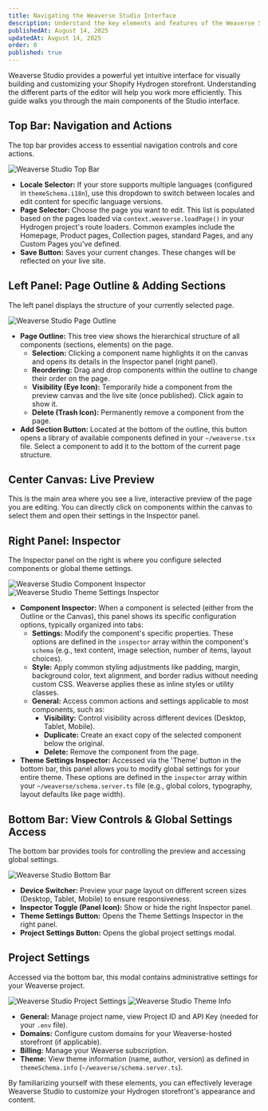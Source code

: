 ```yaml
---
title: Navigating the Weaverse Studio Interface
description: Understand the key elements and features of the Weaverse Studio editor to efficiently build pages and customize your Hydrogen storefront.
publishedAt: August 14, 2025
updatedAt: August 14, 2025
order: 0
published: true
---
```


Weaverse Studio provides a powerful yet intuitive interface for visually building and customizing your Shopify Hydrogen storefront. Understanding the different parts of the editor will help you work more efficiently. This guide walks you through the main components of the Studio interface.

## Top Bar: Navigation and Actions

The top bar provides access to essential navigation controls and core actions.

![Weaverse Studio Top Bar](https://cdn.shopify.com/s/files/1/0838/0052/3057/files/locale-and-pageSelector.webp?v=1743413657)

*   **Locale Selector:** If your store supports multiple languages (configured in `themeSchema.i18n`), use this dropdown to switch between locales and edit content for specific language versions.
*   **Page Selector:** Choose the page you want to edit. This list is populated based on the pages loaded via `context.weaverse.loadPage()` in your Hydrogen project's route loaders. Common examples include the Homepage, Product pages, Collection pages, standard Pages, and any Custom Pages you've defined.
*   **Save Button:** Saves your current changes. These changes will be reflected on your live site.

## Left Panel: Page Outline & Adding Sections

The left panel displays the structure of your currently selected page.

![Weaverse Studio Page Outline](https://cdn.shopify.com/s/files/1/0838/0052/3057/files/pageoutline.webp?v=1743413723)

*   **Page Outline:** This tree view shows the hierarchical structure of all components (sections, elements) on the page.
    *   **Selection:** Clicking a component name highlights it on the canvas and opens its details in the Inspector panel (right panel).
    *   **Reordering:** Drag and drop components within the outline to change their order on the page.
    *   **Visibility (Eye Icon):** Temporarily hide a component from the preview canvas and the live site (once published). Click again to show it.
    *   **Delete (Trash Icon):** Permanently remove a component from the page.
*   **Add Section Button:** Located at the bottom of the outline, this button opens a library of available components defined in your `~/weaverse.tsx` file. Select a component to add it to the bottom of the current page structure.

## Center Canvas: Live Preview

This is the main area where you see a live, interactive preview of the page you are editing. You can directly click on components within the canvas to select them and open their settings in the Inspector panel.

## Right Panel: Inspector

The Inspector panel on the right is where you configure selected components or global theme settings.

![Weaverse Studio Component Inspector](https://cdn.shopify.com/s/files/1/0838/0052/3057/files/component-inspector.webp?v=1743413912)
![Weaverse Studio Theme Settings Inspector](https://cdn.shopify.com/s/files/1/0838/0052/3057/files/theme-setting.webp?v=1743409893)

*   **Component Inspector:** When a component is selected (either from the Outline or the Canvas), this panel shows its specific configuration options, typically organized into tabs:
    *   **Settings:** Modify the component's specific properties. These options are defined in the `inspector` array within the component's `schema` (e.g., text content, image selection, number of items, layout choices).
    *   **Style:** Apply common styling adjustments like padding, margin, background color, text alignment, and border radius without needing custom CSS. Weaverse applies these as inline styles or utility classes.
    *   **General:** Access common actions and settings applicable to most components, such as:
        *   **Visibility:** Control visibility across different devices (Desktop, Tablet, Mobile).
        *   **Duplicate:** Create an exact copy of the selected component below the original.
        *   **Delete:** Remove the component from the page.
*   **Theme Settings Inspector:** Accessed via the 'Theme' button in the bottom bar, this panel allows you to modify global settings for your entire theme. These options are defined in the `inspector` array within your `~/weaverse/schema.server.ts` file (e.g., global colors, typography, layout defaults like page width).

## Bottom Bar: View Controls & Global Settings Access

The bottom bar provides tools for controlling the preview and accessing global settings.

![Weaverse Studio Bottom Bar](https://cdn.shopify.com/s/files/1/0838/0052/3057/files/device-switcher-inspector.webp?v=1743413912)

*   **Device Switcher:** Preview your page layout on different screen sizes (Desktop, Tablet, Mobile) to ensure responsiveness.
*   **Inspector Toggle (Panel Icon):** Show or hide the right Inspector panel.
*   **Theme Settings Button:** Opens the Theme Settings Inspector in the right panel.
*   **Project Settings Button:** Opens the global project settings modal.

## Project Settings

Accessed via the bottom bar, this modal contains administrative settings for your Weaverse project.

![Weaverse Studio Project Settings](https://cdn.shopify.com/s/files/1/0838/0052/3057/files/project-setting.webp?v=1743413912)
![Weaverse Studio Theme Info](https://cdn.shopify.com/s/files/1/0838/0052/3057/files/theme-info.webp?v=1743410159)

*   **General:** Manage project name, view Project ID and API Key (needed for your `.env` file).
*   **Domains:** Configure custom domains for your Weaverse-hosted storefront (if applicable).
*   **Billing:** Manage your Weaverse subscription.
*   **Theme:** View theme information (name, author, version) as defined in `themeSchema.info` (`~/weaverse/schema.server.ts`).

By familiarizing yourself with these elements, you can effectively leverage Weaverse Studio to customize your Hydrogen storefront's appearance and content.
